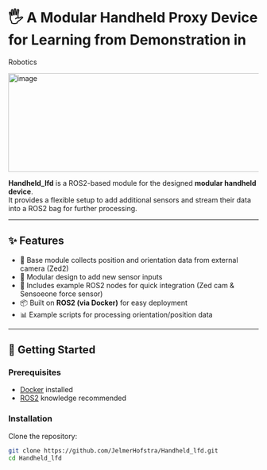 # 🖐️ A Modular Handheld Proxy Device for Learning from Demonstration in
Robotics

<img width="920" height="199" alt="image" src="https://github.com/user-attachments/assets/8075ab14-466f-439d-97f5-15bcd033ad6c" />

**Handheld_lfd** is a ROS2-based module for the designed **modular handheld device**.  
It provides a flexible setup to add additional sensors and stream their data into a ROS2 bag for further processing.


---

## ✨ Features
- 📡 Base module collects position and orientation data from external camera (Zed2)  
- 🧩 Modular design to add new sensor inputs  
- 🎥 Includes example ROS2 nodes for quick integration  (Zed cam & Sensoeone force sensor) 
- 📦 Built on **ROS2 (via Docker)** for easy deployment  
- 📊 Example scripts for processing orientation/position data  

---

## 🚀 Getting Started

### Prerequisites
- [Docker](https://docs.docker.com/get-docker/) installed
- [ROS2](https://docs.ros.org/en/foxy/Installation.html) knowledge recommended

### Installation
Clone the repository:
```bash
git clone https://github.com/JelmerHofstra/Handheld_lfd.git
cd Handheld_lfd
